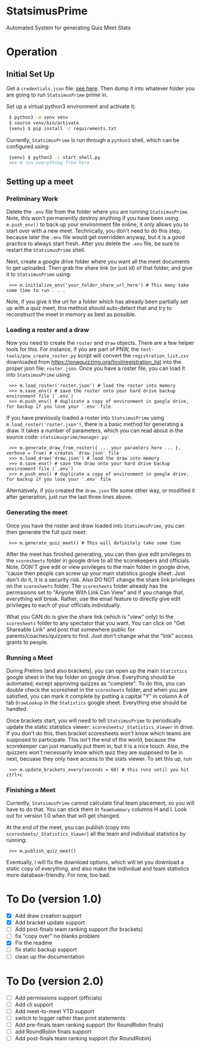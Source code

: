 # StatsimusPrime
Automated System for generating Quiz Meet Stats

# Operation
## Initial Set Up
Get a `credentials.json` file: [see here](https://developers.google.com/docs/api/quickstart/python). Then dump it into whatever folder you are going to run `StatsimusPrime` prime in.

Set up a virtual python3 environment and activate it:
```bash
 $ python3 -m venv venv
 $ source venv/bin/activate
 (venv) $ pip install -r requirements.txt
```

Currently, `StatsimusPrime` is run through a `python3` shell, which can be configured using:
```bash
 (venv) $ python3 -i start_shell.py
 >>> # run everything from here
```

## Setting up a meet
### Preliminary Work
Delete the `.env` file from the folder where you are running `StatsimusPrime`. Note, this won't permanently destroy anything if you have been using `m.push_env()` to back up your environment file online, it only allows you to start over with a new meet. Technically, you don't need to do this step, because later the `.env` file would get overridden anyway, but it is a good practice to always start fresh. After you delete the `.env` file, be sure to restart the `StatsimusPrime` shell.

Next, create a google drive folder where you want all the meet documents to get uploaded. Then grab the share link (or just id) of that folder, and give it to `StatsimusPrime` using:
```python3
 >>> m.initialize_env('your_folder_share_url_here') # This many take some time to run . . .
```
Note, if you give it the url for a folder which has already been partially set up with a quiz meet, this method should auto-detect that and try to reconstruct the meet in memory as best as possible.

### Loading a roster and a draw
Now you need to create the `roster` and `draw` objects. There are a few helper tools for this. For instance, if you are part of PNW, the `test-tools/pnw_create_roster.py` script will convert the `registration_list.csv` downloaded from https://pnwquizzing.org/tool/registration_list into the proper json file: `roster.json`. Once you have a roster file, you can load it into `StatsimusPrime` using:
```python3
 >>> m.load_roster('roster.json') # load the roster into memory
 >>> m.save_env() # save the roster onto your hard drive backup environment file (`.env`)
 >>> m.push_env() # duplicate a copy of environment in google drive, for backup if you lose your `.env` file
```

If you have previously loaded a roster into `StatsimusPrime` using `m.load_roster('roster.json')`, there is a basic method for generating a draw. It takes a number of parameters, which you can read about in the source code: `statsimusprime/manager.py`:
```python3
 >>> m.generate_draw_from_roster({ ... your paramters here ... }, verbose = True) # creates `draw.json` file
 >>> m.load_draw('draw.json') # load the draw into memory
 >>> m.save_env() # save the draw onto your hard drive backup environment file (`.env`)
 >>> m.push_env() # duplicate a copy of environment in google drive, for backup if you lose your `.env` file
```
Alternatively, if you created the `draw.json` file some other way, or modified it after generation, just run the last three lines above.

### Generating the meet
Once you have the roster and draw loaded into `StatsimusPrime`, you can then generate the full quiz meet:
```python3
 >>> m.generate_quiz_meet() # This will definitely take some time
```

After the meet has finished generating, you can then give edit privileges to the `scoresheets` folder in google drive to all the scorekeepers and officials. Note, DON'T give edit or view privileges to the main folder in google drive, 'cause then people can screw up your main statistics google sheet. Just don't do it, it is a security risk. Also DO NOT change the share link privileges on the `scoresheets` folder. The `scoresheets` folder already has the permissions set to "Anyone With Link Can View" and if you change that, everything will break. Rather, use the email feature to directly give edit privileges to each of your officials individually.

What you CAN do is give the share link (which is "view" only) to the `scoresheets` folder to any spectator that you want. You can click on "Get Shareable Link" and post that somewhere public for parents/coaches/quizzers to find. Just don't change what the "link" access grants to people.

### Running a Meet
During Prelims (and also brackets), you can open up the main `Statistics` google sheet in the top folder on google drive. Everything should be automated, except approving quizzes as "complete". To do this, you can double check the scoresheet in the `scoresheets` folder, and when you are satisfied, you can mark it complete by putting a capital "Y" in column A of tab `DrawLookup` in the `Statistics` google sheet. Everything else should be handled.

Once brackets start, you will need to tell `StatsimusPrime` to periodically update the static statistics viewer: `scoresheets/_Statistics_Viewer` in drive. If you don't do this, then bracket scoresheets won't know which teams are supposed to participate. This isn't the end of the world, because the scorekeeper can just manually put them in, but it is a nice touch. Also, the quizzers won't necessarily know which quiz they are supposed to be in next, becuase they only have access to the stats viewer. To set this up, run
```python3
 >>> m.update_brackets_every(seconds = 60) # this runs until you hit ctrl+c
```

### Finishing a Meet
Currently, `StatsimusPrime` cannot calculate final team placement, so you will have to do that. You can stick them in `TeamSummary` columns H and I. Look out for version 1.0 when that will get changed.

At the end of the meet, you can publish (copy into `scoresheets/_Statistics_Viewer`) all the team and individual statistics by running:
```python3
 >>> m.publish_quiz_meet()
```

Eventually, I will fix the download options, which will let you download a static copy of everything, and also make the individual and team statistics more database-friendly. For now, too bad.

# To Do (version 1.0)
 - [x] Add draw creation support
 - [x] Add bracket update support
 - [ ] Add post-finals team ranking support (for brackets)
 - [ ] fix "copy over" no blanks problem
 - [x] Fix the readme
 - [ ] fix static backup support
 - [ ] clean up the documentation

# To Do (version 2.0)
 - [ ] Add permissions support (officials)
 - [ ] Add cli support
 - [ ] Add meet-to-meet YTD support
 - [ ] switch to logger rather than print statements
 - [ ] Add pre-finals team ranking support (for RoundRobin finals)
 - [ ] add RoundRobin finals support
 - [ ] Add post-finals team ranking support (for RoundRobin)
